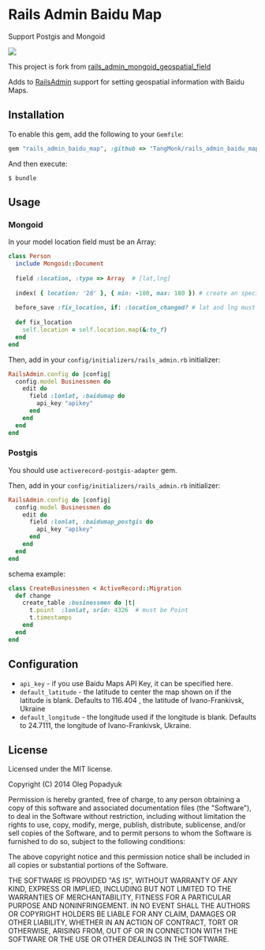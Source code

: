 # Rails Admin Baidu Map

Support Postgis and Mongoid

![](http://i.imgur.com/SOP9ikK.gif)

This project is fork from [rails_admin_mongoid_geospatial_field](https://github.com/sudosu/rails_admin_mongoid_geospatial_field)

Adds to [RailsAdmin](https://github.com/sferik/rails_admin) support for setting geospatial information with Baidu Maps.

## Installation

To enable this gem, add the following to your `Gemfile`:

```ruby
gem "rails_admin_baidu_map", :github => "TangMonk/rails_admin_baidu_map"
```

And then execute:

    $ bundle

## Usage 

### Mongoid

In your model location field must be an Array:

```ruby
class Person
  include Mongoid::Document
  
  field :location, :type => Array  # [lat,lng]
  
  index( { location: '2d' }, { min: -180, max: 180 }) # create an special index 
  
  before_save :fix_location, if: :location_changed? # lat and lng must be in float format
  
  def fix_location
    self.location = self.location.map(&:to_f)
  end
end
```

Then, add in your `config/initializers/rails_admin.rb` initializer:

```ruby
RailsAdmin.config do |config|
  config.model Businessmen do
    edit do
      field :lonlat, :baidumap do
        api_key "apikey"
      end
    end
  end
end
```

### Postgis

You should use `activerecord-postgis-adapter` gem.

Then, add in your `config/initializers/rails_admin.rb` initializer:

```ruby
RailsAdmin.config do |config|
  config.model Businessmen do
    edit do
      field :lonlat, :baidumap_postgis do
        api_key "apikey"
      end
    end
  end
end
```

schema example:

```ruby
class CreateBusinessmen < ActiveRecord::Migration
  def change
    create_table :businessmen do |t|
      t.point  :lonlat, srid: 4326  # must be Point
      t.timestamps
    end
  end
end
```

## Configuration

- `api_key` - if you use Baidu Maps API Key, it can be specified here.
- `default_latitude` - the latitude to center the map shown on if the latitude is blank. Defaults to 116.404 , the latitude of Ivano-Frankivsk, Ukraine
- `default_longitude` - the longitude used if the longitude is blank. Defaults to 24.7111, the longitude of Ivano-Frankivsk, Ukraine.


## License

Licensed under the MIT license.

Copyright (C) 2014 Oleg Popadyuk

Permission is hereby granted, free of charge, to any person obtaining a copy
of this software and associated documentation files (the "Software"), to deal
in the Software without restriction, including without limitation the rights
to use, copy, modify, merge, publish, distribute, sublicense, and/or sell
copies of the Software, and to permit persons to whom the Software is
furnished to do so, subject to the following conditions:

The above copyright notice and this permission notice shall be included in
all copies or substantial portions of the Software.

THE SOFTWARE IS PROVIDED "AS IS", WITHOUT WARRANTY OF ANY KIND, EXPRESS OR
IMPLIED, INCLUDING BUT NOT LIMITED TO THE WARRANTIES OF MERCHANTABILITY,
FITNESS FOR A PARTICULAR PURPOSE AND NONINFRINGEMENT. IN NO EVENT SHALL THE
AUTHORS OR COPYRIGHT HOLDERS BE LIABLE FOR ANY CLAIM, DAMAGES OR OTHER
LIABILITY, WHETHER IN AN ACTION OF CONTRACT, TORT OR OTHERWISE, ARISING FROM,
OUT OF OR IN CONNECTION WITH THE SOFTWARE OR THE USE OR OTHER DEALINGS IN
THE SOFTWARE.